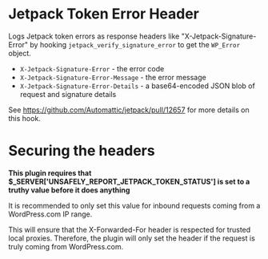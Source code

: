 # Jetpack Token Error Header

Logs Jetpack token errors as response headers like "X-Jetpack-Signature-Error" by hooking `jetpack_verify_signature_error` to get the `WP_Error` object.

- `X-Jetpack-Signature-Error` - the error code
- `X-Jetpack-Signature-Error-Message` - the error message
- `X-Jetpack-Signature-Error-Details` - a base64-encoded JSON blob of request and signature details

See https://github.com/Automattic/jetpack/pull/12657 for more details on this hook.

# Securing the headers

**This plugin requires that $_SERVER['UNSAFELY_REPORT_JETPACK_TOKEN_STATUS'] is set to a truthy value before it does anything**

It is recommended to only set this value for inbound requests coming from a WordPress.com IP range.

This will ensure that the X-Forwarded-For header is respected for trusted local proxies. Therefore, the plugin will only set the header if the request is truly coming from WordPress.com.
